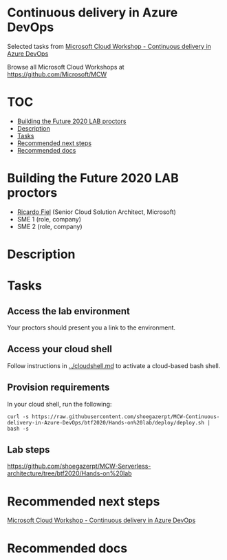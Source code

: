 # Continuous delivery in Azure DevOps

Selected tasks from [Microsoft Cloud Workshop - Continuous delivery in Azure DevOps](https://github.com/microsoft/MCW-Continuous-delivery-in-Azure-DevOps)

Browse all Microsoft Cloud Workshops at <https://github.com/Microsoft/MCW>

# TOC

* [Building the Future 2020 LAB proctors](#building-the-future-2020-lab-proctors)
* [Description](#description)
* [Tasks](#tasks)
* [Recommended next steps](#recommended-next-steps)
* [Recommended docs](#recommended-docs)

# Building the Future 2020 LAB proctors

* [Ricardo Fiel](https://github.com/shoegazerpt) (Senior Cloud Solution Architect, Microsoft)
* SME 1 (role, company)
* SME 2 (role, company)

# Description

# Tasks

## Access the lab environment

Your proctors should present you a link to the environment.

## Access your cloud shell

Follow instructions in [../cloudshell.md](../cloudshell.md) to activate a cloud-based bash shell.

## Provision requirements

In your cloud shell, run the following:

```
curl -s https://raw.githubusercontent.com/shoegazerpt/MCW-Continuous-delivery-in-Azure-DevOps/btf2020/Hands-on%20lab/deploy/deploy.sh | bash -s
``` 

## Lab steps

<https://github.com/shoegazerpt/MCW-Serverless-architecture/tree/btf2020/Hands-on%20lab>

# Recommended next steps

[Microsoft Cloud Workshop - Continuous delivery in Azure DevOps](https://github.com/microsoft/MCW-Continuous-delivery-in-Azure-DevOps)

# Recommended docs